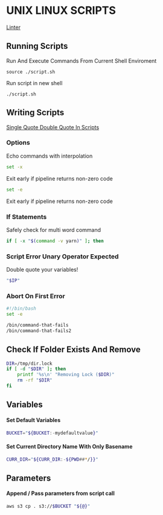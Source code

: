 # UNIX LINUX SCRIPTS
[Linter](http://www.shellcheck.net)

## Running Scripts

Run And Execute Commands From Current Shell Enviroment
```console
source ./script.sh
```

Run script in new shell
```console
./script.sh
```

## Writing Scripts
[Single Quote Double Quote In Scripts](http://mywiki.wooledge.org/Quotes)

### Options
Echo commands with interpolation
```bash
set -x
```

Exit early if pipeline returns non-zero code
```bash
set -e
```

Exit early if pipeline returns non-zero code

### If Statements
Safely check for multi word command
```bash
if [ -x "$(command -v yarn)" ]; then
```

### Script Error Unary Operator Expected
Double quote your variables!
```bash
"$IP"
```

### Abort On First Error
```bash
#!/bin/bash
set -e

/bin/command-that-fails
/bin/command-that-fails2
```

## Check If Folder Exists And Remove
```bash
DIR=/tmp/dir.lock
if [ -d "$DIR" ]; then
    printf '%s\n' "Removing Lock ($DIR)"
    rm -rf "$DIR"
fi
```

## Variables

#### Set Default Variables
```bash
BUCKET="${BUCKET:-mydefaultvalue}"
```

#### Set Current Directory Name With Only Basename
```bash
CURR_DIR="${CURR_DIR:-${PWD##*/}}"
```

## Parameters

#### Append / Pass parameters from script call
```bash
aws s3 cp . s3://$BUCKET "${@}"
```
